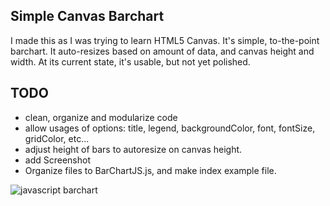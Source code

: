 Simple Canvas Barchart
----------------------
I made this as I was trying to learn HTML5 Canvas. It's simple, to-the-point barchart. It auto-resizes based on amount of data, and canvas height and width. At its current state, it's usable, but not yet polished.

TODO
----
- clean, organize and modularize code
- allow usages of options: title, legend, backgroundColor, font, fontSize, gridColor, etc...
- adjust height of bars to autoresize on canvas height.
- add Screenshot
- Organize files to BarChartJS.js, and make index example file.

![javascript barchart](https://raw.github.com/jancarloviray/Canvas-Barchart/master/screenshot.jpg)